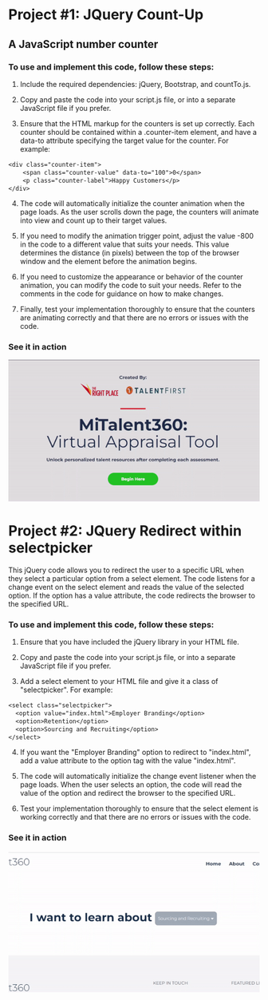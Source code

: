 # Project #1: JQuery Count-Up

## A JavaScript number counter

### To use and implement this code, follow these steps:

1. Include the required dependencies: jQuery, Bootstrap, and countTo.js.

2. Copy and paste the code into your script.js file, or into a separate JavaScript file if you prefer.

3. Ensure that the HTML markup for the counters is set up correctly. Each counter should be contained within a .counter-item element, and have a data-to attribute specifying the target value for the counter. For example:

```
<div class="counter-item">
    <span class="counter-value" data-to="100">0</span>
    <p class="counter-label">Happy Customers</p>
</div>
```
4. The code will automatically initialize the counter animation when the page loads. As the user scrolls down the page, the counters will animate into view and count up to their target values.

5. If you need to modify the animation trigger point, adjust the value -800 in the code to a different value that suits your needs. This value determines the distance (in pixels) between the top of the browser window and the element before the animation begins.

6. If you need to customize the appearance or behavior of the counter animation, you can modify the code to suit your needs. Refer to the comments in the code for guidance on how to make changes.

7. Finally, test your implementation thoroughly to ensure that the counters are animating correctly and that there are no errors or issues with the code.

### See it in action

![](https://github.com/NicholasStambaugh/JQuery-Projects/blob/main/ezgif-1-31e436de9c.gif)

# Project #2: JQuery Redirect within selectpicker

This jQuery code allows you to redirect the user to a specific URL when they select a particular option from a select element. The code listens for a change event on the select element and reads the value of the selected option. If the option has a value attribute, the code redirects the browser to the specified URL.

### To use and implement this code, follow these steps:

1. Ensure that you have included the jQuery library in your HTML file.

2. Copy and paste the code into your script.js file, or into a separate JavaScript file if you prefer.

3. Add a select element to your HTML file and give it a class of "selectpicker". For example:

```
<select class="selectpicker">
  <option value="index.html">Employer Branding</option>
  <option>Retention</option>
  <option>Sourcing and Recruiting</option>
</select>

```
4. If you want the "Employer Branding" option to redirect to "index.html", add a value attribute to the option tag with the value "index.html".

5. The code will automatically initialize the change event listener when the page loads. When the user selects an option, the code will read the value of the option and redirect the browser to the specified URL.

6. Test your implementation thoroughly to ensure that the select element is working correctly and that there are no errors or issues with the code.

### See it in action

![](https://github.com/NicholasStambaugh/JQuery-Projects/blob/main/ezgif-4-7e6dfbd017.gif)
